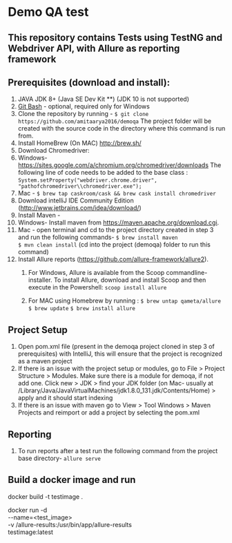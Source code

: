 Demo QA test
==============


This repository contains Tests using TestNG and Webdriver API, with Allure as reporting framework
-------------------------------------------------------------------------------------------------

**Prerequisites (download and install):**
-----------------------------------------
1. JAVA JDK 8+ (Java SE Dev Kit **) (JDK 10 is not supported)
2. [Git Bash]( https://git-scm.com/downloads) - optional, required only for Windows
3. Clone the repository by running -
```$ git clone https://github.com/amitaarya2016/demoqa```
   The project folder will be created with the source code in the directory where this command is run from.
4. Install HomeBrew (On MAC) http://brew.sh/
5. Download Chromedriver:
  1. Windows- https://sites.google.com/a/chromium.org/chromedriver/downloads
  The following line of code needs to be added to the base class :
  ```System.setProperty("webdriver.chrome.driver", "pathofchromedriver\\chromedriver.exe");```
  2. Mac - `$ brew tap caskroom/cask && brew cask install chromedriver`
6. Download intelliJ IDE Community Edition (http://www.jetbrains.com/idea/download/)
7. Install Maven -
  1. Windows- Install maven from https://maven.apache.org/download.cgi.
  2. Mac - open terminal and cd to the project directory created in step 3 and run the following commands-
   `$ brew install maven`  
   `$ mvn clean install` (cd into the project (demoqa) folder to run this command)
8. Install Allure reports (https://github.com/allure-framework/allure2).
   1. For Windows, Allure is available from the Scoop commandline-installer. To install Allure, download and install Scoop and then execute in the Powershell:
    ```scoop install allure```

   2. For MAC using Homebrew by running :
    ```$ brew untap qameta/allure```
    ```$ brew update```
    ```$ brew install allure```
    
**Project Setup**
-----------------
1. Open pom.xml file (present in the demoqa project cloned in step 3 of prerequisites) with IntelliJ, this will ensure that the project is recognized as a maven project
2. If there is an issue with the project setup or modules, go to File > Project Structure > Modules. Make sure there is a module for demoqa, if not add one. Click new > JDK > find your JDK folder (on Mac- usually at /Library/Java/JavaVirtualMachines/jdk1.8.0_131.jdk/Contents/Home) > apply and it should start indexing
3. If there is an issue with maven go to View > Tool Windows > Maven Projects and reimport or add a project by selecting the pom.xml


**Reporting**
--------------
1. To run reports after a test run the following command from the project base directory- 
 ```allure serve```
 
 **Build a docker image and run**
 ------------------------
 
 docker build -t testimage .
 
 docker run -d \
   --name=<test_image> \
   -v <host path>/allure-results:/usr/bin/app/allure-results \
   testimage:latest




